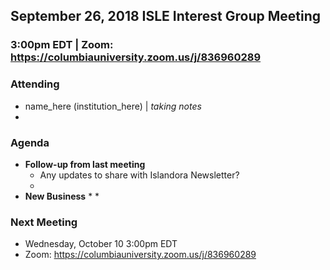 ## September 26, 2018 ISLE Interest Group Meeting

### 3:00pm EDT | Zoom: https://columbiauniversity.zoom.us/j/836960289

### Attending
* name_here (institution_here) | _taking notes_
*

### Agenda

* **Follow-up from last meeting**
    * Any updates to share with Islandora Newsletter?
    *
* **New Business**
    *
    *

### Next Meeting
* Wednesday, October 10 3:00pm EDT
* Zoom: https://columbiauniversity.zoom.us/j/836960289
